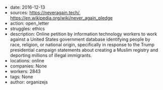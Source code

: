 - date: 2016-12-13
- sources: https://neveragain.tech/, https://en.wikipedia.org/wiki/never_again_pledge
- action: open_letter
- struggles: ethics
- description: Online petition by information technology workers to work against a United States government database identifying people by race, religion, or national origin, specifically in response to the Trump presidential campaign statements about creating a Muslim registry and deporting millions of illegal immigrants.
- locations: online
- companies: None
- workers: 2843
- tags: None
- author: organizejs
